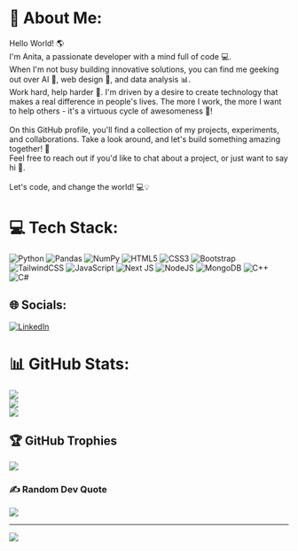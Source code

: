 # 💫 About Me:
Hello World! 🌎<br>I'm Anita, a passionate developer with a mind full of code 💻.<br>When I'm not busy building innovative solutions, you can find me geeking out over AI 🤖, web design 🎨, and data analysis 📊.<br>Work hard, help harder 💪. I'm driven by a desire to create technology that makes a real difference in people's lives. The more I work, the more I want to help others - it's a virtuous cycle of awesomeness 🔄!<br><br>On this GitHub profile, you'll find a collection of my projects, experiments, and collaborations. Take a look around, and let's build something amazing together! 🚀<br>Feel free to reach out if you'd like to chat about a project, or just want to say hi 👋.<br><br>Let's code, and change the world! 💻💡



# 💻 Tech Stack:
![Python](https://img.shields.io/badge/python-3670A0?style=flat&logo=python&logoColor=ffdd54) ![Pandas](https://img.shields.io/badge/pandas-%23150458.svg?style=flat&logo=pandas&logoColor=white) ![NumPy](https://img.shields.io/badge/numpy-%23013243.svg?style=flat&logo=numpy&logoColor=white)
![HTML5](https://img.shields.io/badge/html5-%23E34F26.svg?style=flat&logo=html5&logoColor=white) ![CSS3](https://img.shields.io/badge/css3-%231572B6.svg?style=flat&logo=css3&logoColor=white) ![Bootstrap](https://img.shields.io/badge/bootstrap-%238511FA.svg?style=flat&logo=bootstrap&logoColor=white) ![TailwindCSS](https://img.shields.io/badge/tailwindcss-%2338B2AC.svg?style=flat&logo=tailwind-css&logoColor=white) ![JavaScript](https://img.shields.io/badge/javascript-%23323330.svg?style=flat&logo=javascript&logoColor=%23F7DF1E)  ![Next JS](https://img.shields.io/badge/Next-black?style=flat&logo=next.js&logoColor=white) ![NodeJS](https://img.shields.io/badge/node.js-6DA55F?style=flat&logo=node.js&logoColor=white)
![MongoDB](https://img.shields.io/badge/MongoDB-%234ea94b.svg?style=flat&logo=mongodb&logoColor=white)
![C++](https://img.shields.io/badge/c++-%2300599C.svg?style=flat&logo=c%2B%2B&logoColor=white) ![C#](https://img.shields.io/badge/c%23-%23239120.svg?style=flat&logo=csharp&logoColor=white)

## 🌐 Socials:
[![LinkedIn](https://img.shields.io/badge/LinkedIn-%230077B5.svg?logo=linkedin&logoColor=white)](https://linkedin.com/in/anita-sobhanian) 
# 📊 GitHub Stats:
![](https://github-readme-stats.vercel.app/api?username=AnitaSobhanian&theme=radical&hide_border=true&include_all_commits=false&count_private=false)<br/>
![](https://github-readme-streak-stats.herokuapp.com/?user=AnitaSobhanian&theme=radical&hide_border=true)<br/>
![](https://github-readme-stats.vercel.app/api/top-langs/?username=AnitaSobhanian&theme=radical&hide_border=true&include_all_commits=false&count_private=false&layout=compact)

## 🏆 GitHub Trophies
![](https://github-profile-trophy.vercel.app/?username=AnitaSobhanian&theme=radical&no-frame=true&no-bg=false&margin-w=4)

### ✍️ Random Dev Quote
![](https://quotes-github-readme.vercel.app/api?type=vetical&theme=radical)

---
[![](https://visitcount.itsvg.in/api?id=AnitaSobhanian&icon=5&color=10)](https://visitcount.itsvg.in)
